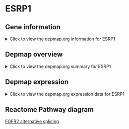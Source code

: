 <h1>ESRP1</h1>

<h2>Gene information</h2>
<details>
  <summary>Click to view the depmap.org information for ESRP1</summary>
  <iframe src="https://depmap.org/portal/gene/ESRP1?tab=about" style="border:none;width:100%;height:800px"></iframe>
</details>

<h2>Depmap overview</h2>
<details>
  <summary>Click to view the depmap.org summary for ESRP1</summary>
  <iframe src="https://depmap.org/portal/gene/ESRP1?tab=overview" style="border:none;width:100%;height:800px"></iframe>
</details>

<h2>Depmap expression</h2>
<details>
  <summary>Click to view the depmap.org expression data for ESRP1</summary>
  <iframe src="https://depmap.org/portal/gene/ESRP1?tab=characterization" style="border:none;width:100%;height:800px"></iframe>
</details>



<h2>Reactome Pathway diagram</h2>
<a href="https://reactome.org/PathwayBrowser/#/R-HSA-6803529">FGFR2 alternative splicing</a>



